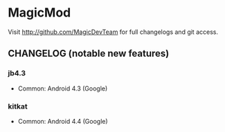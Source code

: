 MagicMod
===============

Visit http://github.com/MagicDevTeam for full changelogs and git access.


CHANGELOG (notable new features)
---------

### jb4.3
* Common: Android 4.3 (Google)

### kitkat

* Common: Android 4.4 (Google)
